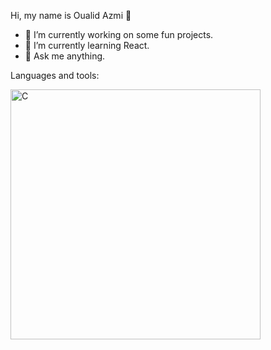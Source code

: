 Hi, my name is Oualid Azmi 👋

- 🔭 I’m currently working on some fun projects.
- 🌱 I’m currently learning React.
- 💬 Ask me anything.

Languages and tools: 

<div>
   <img align="left" alt="C" height= "400px" src=https://github.com/O-Azmi/O-Azmi/assets/156133878/5d7aff46-11af-47c2-8a62-e0e7caac24cb"/>
</div>


